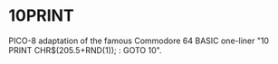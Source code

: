 # 10PRINT
PICO-8 adaptation of the famous Commodore 64 BASIC one-liner "10 PRINT CHR$(205.5+RND(1)); : GOTO 10". 
